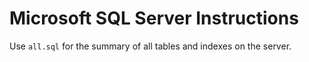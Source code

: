 # Microsoft SQL Server Instructions

Use `all.sql` for the summary of all tables and indexes on the server.
